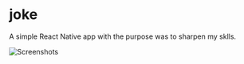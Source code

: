 # joke

A simple React Native app with the purpose was to sharpen my sklls.

![Screenshots](Screenshot_1633531053.png)
